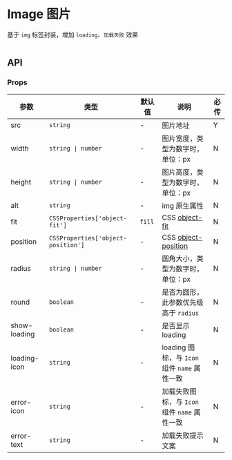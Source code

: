 # Image 图片

基于 `img` 标签封装，增加 `loading`、`加载失败` 效果

```vue playground=Image height=600

```

## API

### Props

| 参数         | 类型                               | 默认值 | 说明                                                                                    | 必传 |
| ------------ | ---------------------------------- | ------ | --------------------------------------------------------------------------------------- | ---- |
| src          | `string`                           | -      | 图片地址                                                                                | Y    |
| width        | `string \| number`                 | -      | 图片宽度，类型为数字时，单位：px                                                        | N    |
| height       | `string \| number`                 | -      | 图片高度，类型为数字时，单位：px                                                        | N    |
| alt          | `string`                           | -      | img 原生属性                                                                            | N    |
| fit          | `CSSProperties['object-fit']`      | `fill` | CSS [object-fit](https://developer.mozilla.org/en-US/docs/Web/CSS/object-fit)           | N    |
| position     | `CSSProperties['object-position']` | -      | CSS [object-position](https://developer.mozilla.org/en-US/docs/Web/CSS/object-position) | N    |
| radius       | `string \| number`                 | -      | 圆角大小，类型为数字时，单位：px                                                        | N    |
| round        | `boolean`                          | -      | 是否为圆形，此参数优先级高于 `radius`                                                   | N    |
| show-loading | `boolean`                          | -      | 是否显示 loading                                                                        | N    |
| loading-icon | `string`                           | -      | loading 图标，与 `Icon` 组件 `name` 属性一致                                            | N    |
| error-icon   | `string`                           | -      | 加载失败图标，与 `Icon` 组件 `name` 属性一致                                            | N    |
| error-text   | `string`                           | -      | 加载失败提示文案                                                                        | N    |
